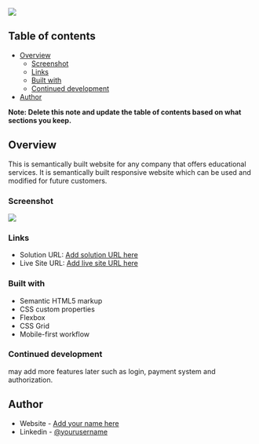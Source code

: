 ![](./starter-code/assets/screenshot.gif)

## Table of contents

- [Overview](#overview)
  - [Screenshot](#screenshot)
  - [Links](#links)
  - [Built with](#built-with)
  - [Continued development](#continued-development)
- [Author](#author)

**Note: Delete this note and update the table of contents based on what sections you keep.**

## Overview
This is semantically built website for any company that offers educational services. It is semantically built responsive website which can be used and modified for future customers.

### Screenshot

![](./starter-code/assets/screenshot.gif)

### Links

- Solution URL: [Add solution URL here](https://github.com/IvaKishko/skilled-web-app)
- Live Site URL: [Add live site URL here](https://your-live-site-url.com)

### Built with

- Semantic HTML5 markup
- CSS custom properties
- Flexbox
- CSS Grid
- Mobile-first workflow

### Continued development

may add more features later such as login, payment system and authorization.

## Author

- Website - [Add your name here](https://ivanekishko.netlify.app)
- Linkedin - [@yourusername](https://www.linkedin.com/in/ivane-kishko/)